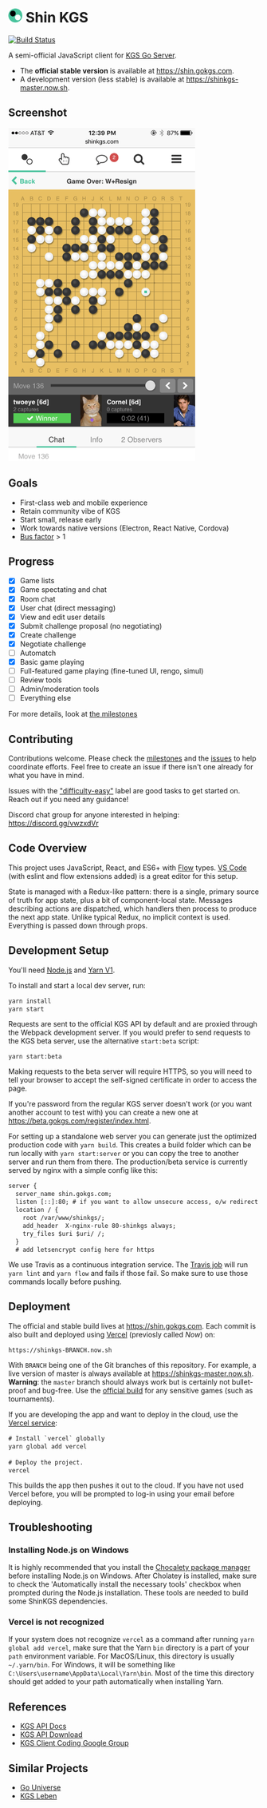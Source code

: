 # <img src="./design/logo.svg" width="28"> Shin KGS
[![Build Status](https://travis-ci.com/jkk/shinkgs.svg?branch=master)](https://travis-ci.com/jkk/shinkgs)

A semi-official JavaScript client for [KGS Go Server](http://www.gokgs.com/).

- The **official stable version** is available at https://shin.gokgs.com.
- A development version (less stable) is available at https://shinkgs-master.now.sh.

## Screenshot

<img src="./design/screenshot.png" alt="Screenshot - iOS Safari" width="375" height="667">

## Goals

* First-class web and mobile experience
* Retain community vibe of KGS
* Start small, release early
* Work towards native versions (Electron, React Native, Cordova)
* [Bus factor](https://en.wikipedia.org/wiki/Bus_factor) > 1

## Progress

- [x] Game lists
- [x] Game spectating and chat
- [x] Room chat
- [x] User chat (direct messaging)
- [x] View and edit user details
- [x] Submit challenge proposal (no negotiating)
- [x] Create challenge
- [x] Negotiate challenge
- [ ] Automatch
- [x] Basic game playing
- [ ] Full-featured game playing (fine-tuned UI, rengo, simul)
- [ ] Review tools
- [ ] Admin/moderation tools
- [ ] Everything else

For more details, look at [the milestones](https://github.com/jkk/shinkgs/milestones)

## Contributing

Contributions welcome. Please check the [milestones](https://github.com/jkk/shinkgs/milestones) and the [issues](https://github.com/jkk/shinkgs/issues) to help coordinate efforts. Feel free to create an issue if there isn't one already for what you have in mind.

Issues with the ["difficulty-easy"](https://github.com/jkk/shinkgs/issues?q=is%3Aopen+is%3Aissue+label%3Adifficulty-easy) label are good tasks to get started on. Reach out if you need any guidance!

Discord chat group for anyone interested in helping: https://discord.gg/vwzxdVr

## Code Overview

This project uses JavaScript, React, and ES6+ with [Flow](https://flow.org/) types. [VS Code](https://code.visualstudio.com/) (with eslint and flow extensions added) is a great editor for this setup.

State is managed with a Redux-like pattern: there is a single, primary source of truth for app state, plus a bit of component-local state. Messages describing actions are dispatched, which handlers then process to produce the next app state. Unlike typical Redux, no implicit context is used. Everything is passed down through props.

## Development Setup

You'll need [Node.js](https://nodejs.org/en/) and [Yarn V1](https://classic.yarnpkg.com/en/).

To install and start a local dev server, run:

```
yarn install
yarn start
```

Requests are sent to the official KGS API by default and are proxied through the Webpack development server. If you would prefer to send requests to the KGS beta server, use the alternative `start:beta` script:

```
yarn start:beta
```

Making requests to the beta server will require HTTPS, so you will need to tell your browser to accept the self-signed certificate in order to access the page.

If you're password from the regular KGS server doesn't work (or you want another
account to test with) you can create a new one at
https://beta.gokgs.com/register/index.html.

For setting up a standalone web server you can generate just the optimized production code with ```yarn build```.  This creates a build folder which can be run locally with ```yarn start:server``` or you can copy the tree to another server and run them from there.  The production/beta service is currently served by nginx with a simple config like this:

```
server {
  server_name shin.gokgs.com;
  listen [::]:80; # if you want to allow unsecure access, o/w redirect
  location / {
    root /var/www/shinkgs/;
    add_header  X-nginx-rule 80-shinkgs always;
    try_files $uri $uri/ /;
  }
  # add letsencrypt config here for https
```

We use Travis as a continuous integration service. The [Travis job](.travis.yml) will run `yarn lint` and `yarn flow` and fails if those fail. So make sure to use those commands locally before pushing.

## Deployment

The official and stable build lives at https://shin.gokgs.com. Each commit is also built and deployed using [Vercel](https://www.vercel.com) (previosly called *Now*) on:

```
https://shinkgs-BRANCH.now.sh
```

With `BRANCH` being one of the Git branches of this repository. For example, a live version of master is always available at https://shinkgs-master.now.sh. **Warning**: the `master` branch should always work but is certainly not bullet-proof and bug-free. Use the [official build](https://shin.gokgs.com) for any sensitive games (such as tournaments).

If you are developing the app and want to deploy in the cloud, use the [Vercel service](https://www.vercel.com):

```
# Install `vercel` globally
yarn global add vercel 

# Deploy the project.
vercel
```

This builds the app then pushes it out to the cloud. If you have not used Vercel before, you will be prompted to log-in using your email before deploying.

## Troubleshooting

### Installing Node.js on Windows

It is highly recommended that you install the [Chocalety package manager](https://chocolatey.org/) before installing Node.js on Windows. After Cholatey is installed, make sure to check the 'Automatically install the necessary tools' checkbox when prompted during the Node.js installation. These tools are needed to build some ShinKGS dependencies.

### Vercel is not recognized

If your system does not recognize `vercel` as a command after running `yarn global add vercel`, make sure that the Yarn `bin` directory is a part of your `path` environment variable. For MacOS/Linux, this directory is usually `~/.yarn/bin`. For Windows, it will be something like `C:\Users\username\AppData\Local\Yarn\bin`. Most of the time this directory should get added to your path automatically when installing Yarn.

## References

* [KGS API Docs](https://www.gokgs.com/json/protocol.html)
* [KGS API Download](https://www.gokgs.com/help/protocol.html)
* [KGS Client Coding Google Group](https://groups.google.com/forum/#!forum/kgs-client-coding)

## Similar Projects

* [Go Universe](https://github.com/IlyaKirillov/GoUniverse)
* [KGS Leben](https://github.com/stephenmartindale/kgs-leben)
